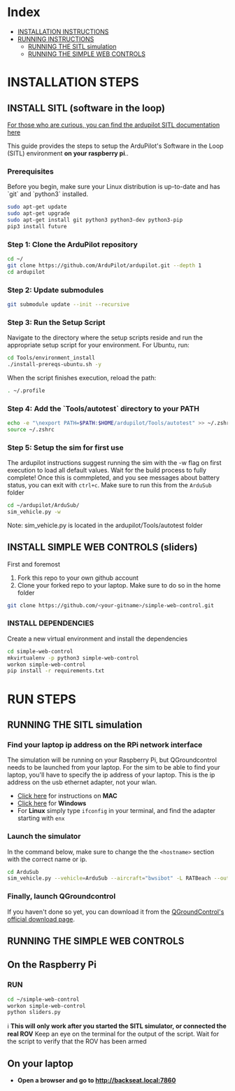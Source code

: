 [comment]: <> (Create index)
# Index
- [INSTALLATION INSTRUCTIONS](#installation-steps)
- [RUNNING INSTRUCTIONS](#run-steps)
  - [RUNNING THE SITL simulation](#running-the-sitl-simulation)
  - [RUNNING THE SIMPLE WEB CONTROLS](#running-the-simple-web-controls)


# INSTALLATION STEPS
## INSTALL SITL (software in the loop)
[For those who are curious, you can find the ardupilot SITL documentation here](https://ardupilot.org/dev/docs/sitl-simulator-software-in-the-loop.html)


This guide provides the steps to setup the ArduPilot's Software in the Loop (SITL) environment **on your raspberry pi**..

### Prerequisites

Before you begin, make sure your Linux distribution is up-to-date and has \`git\` and \`python3\` installed. 

```bash
sudo apt-get update
sudo apt-get upgrade
sudo apt-get install git python3 python3-dev python3-pip
pip3 install future
```

### Step 1: Clone the ArduPilot repository

```bash
cd ~/
git clone https://github.com/ArduPilot/ardupilot.git --depth 1
cd ardupilot
```

### Step 2: Update submodules

```bash
git submodule update --init --recursive
```

### Step 3: Run the Setup Script

Navigate to the directory where the setup scripts reside and run the appropriate setup script for your environment. For Ubuntu, run:

```bash
cd Tools/environment_install
./install-prereqs-ubuntu.sh -y
```

When the script finishes execution, reload the path:

```bash
. ~/.profile
```

### Step 4: Add the \`Tools/autotest\` directory to your PATH

```bash
echo -e "\nexport PATH=$PATH:$HOME/ardupilot/Tools/autotest" >> ~/.zshrc
source ~/.zshrc
```

### Step 5: Setup the sim for first use
The ardupilot instructions suggest running the sim with the -w flag on first execution to load all default values. 
Wait for the build process to fully complete! 
Once this is commpleted, and you see messages about battery status, you can exit with `ctrl+c`.
Make sure to run this from the `ArduSub` folder
```bash
cd ~/ardupilot/ArduSub/
sim_vehicle.py -w
```

Note: sim_vehicle.py is located in the ardupilot/Tools/autotest folder

## INSTALL SIMPLE WEB CONTROLS (sliders)
First and foremost
1. Fork this repo to your own github account
2. Clone your forked repo to your laptop. Make sure to do so in the home folder
```bash
git clone https://github.com/<your-gitname>/simple-web-control.git
```

### INSTALL DEPENDENCIES

Create a new virtual environment and install the dependencies

```bash
cd simple-web-control
mkvirtualenv -p python3 simple-web-control
workon simple-web-control
pip install -r requirements.txt
```
# RUN STEPS

## RUNNING THE SITL simulation
### Find your laptop ip address on the RPi network interface
The simulation will be running on your Raspberry Pi, but QGroundcontrol needs to be launched from your laptop.
For the sim to be able to find your laptop, you'll have to specify the ip address of your laptop. This is the ip address on the usb ethernet adapter, not your wlan.
- [Click here](https://support.apple.com/guide/mac-help/find-your-computers-name-and-network-address-mchlp1177/mac) for instructions on **MAC**
- [Click here](https://www.montana.edu/uit/ip/find-info-win.html) for **Windows**
- For **Linux** simply type `ifconfig` in your terminal, and find the adapter starting with `enx`
### Launch the simulator

In the command below, make sure to change the the `<hostname>` section with the correct name or ip.

```bash
cd ArduSub
sim_vehicle.py --vehicle=ArduSub --aircraft="bwsibot" -L RATBeach --out=udp:<hostname>:14550
```
### Finally, launch QGroundcontrol
If you haven't done so yet, you can download it from the [QGroundControl's official download page](https://docs.qgroundcontrol.com/master/en/getting_started/download_and_install.html).



## RUNNING THE SIMPLE WEB CONTROLS
## On the Raspberry Pi



### RUN

```bash
cd ~/simple-web-control
workon simple-web-control
python sliders.py
```

:information_source: **This will only work after you started the SITL simulator, or connected the real ROV**
Keep an eye on the terminal for the output of the script. Wait for the script to verify that the ROV has been armed


## On your laptop

- **Open a browser and go to http://backseat.local:7860**

